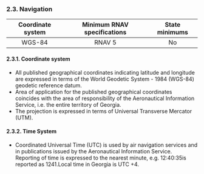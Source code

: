 ### 	2.3. Navigation

| Coordinate system | Minimum RNAV specifications | State minimums |
| :---------------: | :-------------------------: | :------------: |
|      WGS-84       |           RNAV 5            |       No       |

#### 2.3.1. Coordinate system

- All published geographical coordinates indicating latitude and longitude are expressed in terms of the World Geodetic System - 1984 (WGS-84) geodetic reference datum.
- Area of application for the published geographical coordinates coincides with the area of responsibility of the Aeronautical Information Service, i.e. the entire territory of Georgia.
- The projection is expressed in terms of Universal Transverse Mercator (UTM).

#### 2.3.2. Time System

- Coordinated Universal Time (UTC) is used by air navigation services and in publications issued by the Aeronautical Information Service. Reporting of time is expressed to the nearest minute, e.g. 12:40:35is reported as 1241.Local time in Georgia is UTC +4.